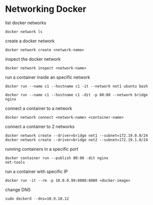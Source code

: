 # Networking Docker
list docker networks

    docker network ls

create a docker network

    docker network create <network-name>

inspect the docker network

    docker network inspect <network-name>

run a container inside an specific network

    docker run --name c1 --hostname c1 -it --network net1 ubuntu bash

    docker run --name c1 --hostname c1 -dit -p 80:80 --network bridge nginx

connect a container to a network

    docker network connect <network-name> <container-name>

connect a container to 2 networks

    docker network create --driver=bridge net1 --subnet=172.19.0.0/24
    docker network create --driver=bridge net2 --subnet=172.19.1.0/24

running containers in a specific port

    docker container run --publish 80:80 -dit nginx
    net-tools


run a container with specific IP

    docker run -it --rm -p 10.0.0.99:8080:8080 <docker-image>

change DNS

    sudo dockerd --dns=10.9.10.12
